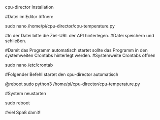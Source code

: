 cpu-director Installation

#Datei im Editor öffnen:

sudo nano /home/pi/cpu-director/cpu-temperature.py

#In der Datei bitte die Ziel-URL der API hinterlegen.
#Datei speichern und schließen.

#Damit das Programm automatisch startet sollte das Programm in den systemweiten Crontabs hinterlegt werden.
#Systemweite Crontabs öffnen

sudo nano /etc/crontab

#Folgender Befehl startet den cpu-director automatisch

@reboot sudo python3 /home/pi/cpu-director/cpu-temperature.py

#System neustarten

sudo reboot

#viel Spaß damit!
